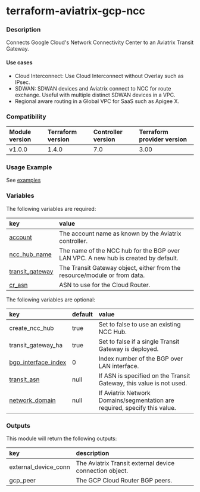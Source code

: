 # terraform-aviatrix-gcp-ncc

### Description
Connects Google Cloud's Network Connectivity Center to an Aviatrix Transit Gateway.

#### Use cases
- Cloud Interconnect: Use Cloud Interconnect without Overlay such as IPsec.
- SDWAN: SDWAN devices and Aviatrix connect to NCC for route exchange. Useful with multiple distinct SDWAN devices in a VPC.
- Regional aware routing in a Global VPC for SaaS such as Apigee X.

### Compatibility
Module version | Terraform version | Controller version | Terraform provider version
:--- | :--- | :--- | :---
v1.0.0 | 1.4.0 | 7.0 | 3.00

### Usage Example
See [examples](https://github.com/terraform-aviatrix-modules/terraform-aviatrix-gcp-ncc/tree/main/examples)

### Variables
The following variables are required:

key | value
:--- | :---
[account](https://registry.terraform.io/providers/AviatrixSystems/aviatrix/latest/docs/resources/aviatrix_vpc#account_name) | The account name as known by the Aviatrix controller.
[ncc_hub_name](https://registry.terraform.io/providers/hashicorp/google/latest/docs/resources/network_connectivity_hub#name) | The name of the NCC hub for the BGP over LAN VPC. A new hub is created by default.
[transit_gateway](https://registry.terraform.io/providers/AviatrixSystems/aviatrix/latest/docs/resources/aviatrix_transit_gateway) | The Transit Gateway object, either from the resource/module or from data.
[cr_asn](https://registry.terraform.io/providers/hashicorp/google/latest/docs/resources/compute_router#asn) | ASN to use for the Cloud Router.

The following variables are optional:

key | default | value 
:---|:---|:---
create_ncc_hub | true | Set to false to use an existing NCC Hub.
transit_gateway_ha | true | Set to false if a single Transit Gateway is deployed.
[bgp_interface_index](https://registry.terraform.io/providers/AviatrixSystems/aviatrix/latest/docs/resources/aviatrix_transit_gateway#bgp_lan_interfaces) | 0 | Index number of the BGP over LAN interface.
[transit_asn](hhttps://registry.terraform.io/providers/AviatrixSystems/aviatrix/latest/docs/resources/aviatrix_transit_gateway#local_as_number) | null | If ASN is specified on the Transit Gateway, this value is not used.
[network_domain](https://registry.terraform.io/providers/AviatrixSystems/aviatrix/latest/docs/resources/aviatrix_segmentation_network_domain_association#network_domain_name) | null | If Aviatrix Network Domains/segmentation are required, specify this value.

### Outputs
This module will return the following outputs:

key | description
:---|:---
external_device_conn | The Aviatrix Transit external device connection object.
gcp_peer | The GCP Cloud Router BGP peers.